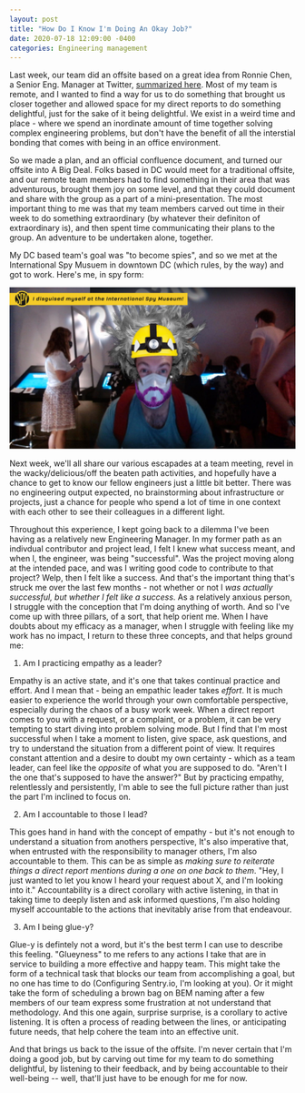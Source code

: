 ```yaml
---
layout: post
title: "How Do I Know I'm Doing An Okay Job?"
date: 2020-07-18 12:09:00 -0400
categories: Engineering management
---
```


Last week, our team did an offsite based on a great idea from Ronnie Chen, a Senior Eng. Manager at Twitter, [summarized here](https://twitter.com/rondoftw/status/1304143989939949568). Most of my team is remote, and I wanted to find a way for us to do something that brought us closer together and allowed space for my direct reports to do something delightful, just for the sake of it being delightful. We exist in a weird time and place - where we spend an inordinate amount of time together solving complex engineering problems, but don't have the benefit of all the interstial bonding that comes with being in an office environment.

So we made a plan, and an official confluence document, and turned our offsite into A Big Deal. Folks based in DC would meet for a traditional offsite, and our remote team members had to find something in their area that was adventurous, brought them joy on some level, and that they could document and share with the group as a part of a mini-presentation. The most important thing to me was that my team members carved out time in their week to do something extraordinary (by whatever their definiton of extraordinary is), and then spent time communicating their plans to the group. An adventure to be undertaken alone, together.

My DC based team's goal was "to become spies", and so we met at the International Spy Musuem in downtown DC (which rules, by the way) and got to work. Here's me, in spy form:

![it me!](/assets/img/it_me.png)

Next week, we'll all share our various escapades at a team meeting, revel in the wacky/delicious/off the beaten path activities, and hopefully have a chance to get to know our fellow engineers just a little bit better. There was no engineering output expected, no brainstorming about infrastructure or projects, just a chance for people who spend a lot of time in one context with each other to see their colleagues in a different light.

Throughout this experience, I kept going back to a dilemma I've been having as a relatively new Engineering Manager. In my former path as an indivdual contributor and project lead, I felt I knew what success meant, and when I, the engineer, was being "successful". Was the project moving along at the intended pace, and was I writing good code to contribute to that project? Welp, then I felt like a success. And that's the important thing that's struck me over the last few months - not whether or not I *was actually successful, but whether I felt like a success*. As a relatively anxious person, I struggle with the conception that I'm doing anything of worth. And so I've come up with three pillars, of a sort, that help orient me. When I have doubts about my efficacy as a manager, when I struggle with feeling like my work has no impact, I return to these three concepts, and that helps ground me:

1. Am I practicing empathy as a leader?

Empathy is an active state, and it's one that takes continual practice and effort. And I mean that - being an empathic leader takes *effort*. It is much easier to experience the world through your own comfortable perspective, especially during the chaos of a busy work week. When a direct report comes to you with a request, or a complaint, or a problem, it can be very tempting to start diving into problem solving mode. But I find that I'm most successful when I take a moment to listen, give space, ask questions, and try to understand the situation from a different point of view. It requires constant attention and a desire to doubt my own certainty - which as a team leader, can feel like the *opposite* of what you are supposed to do. "Aren't I the one that's supposed to have the answer?" But by practicing empathy, relentlessly and persistently, I'm able to see the full picture rather than just the part I'm inclined to focus on.

2. Am I accountable to those I lead?

This goes hand in hand with the concept of empathy - but it's not enough to understand a situation from anothers perspective, It's also imperative that, when entrusted with the responsibility to manager others, I'm also accountable to them. This can be as simple as *making sure to reiterate things a direct report mentions during a one on one back to them*. "Hey, I just wanted to let you know I heard your request about X, and I'm looking into it." Accountability is a direct corollary with active listening, in that in taking time to deeply listen and ask informed questions, I'm also holding myself accountable to the actions that inevitably arise from that endeavour.

3. Am I being glue-y?

Glue-y is defintely not a word, but it's the best term I can use to describe this feeling. "Glueyness" to me refers to any actions I take that are in service to building a more effective and happy team. This might take the form of a technical task that blocks our team from accomplishing a goal, but no one has time to do (Configuring Sentry.io, I'm looking at you). Or it might take the form of scheduling a brown bag on BEM naming after a few members of our team express some frustration at not understand that methodology. And this one again, surprise surprise, is a corollary to active listening. It is often a process of reading between the lines, or anticipating future needs, that help cohere the team into an effective unit.

And that brings us back to the issue of the offsite. I'm never certain that I'm doing a good job, but by carving out time for my team to do something delightful, by listening to their feedback, and by being accountable to their well-being -- well, that'll just have to be enough for me for now.
